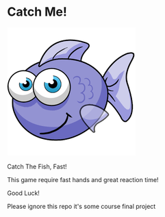 # Catch Me!

![Catch Me!](https://github.com/eitan07/catch_me/blob/main/Catch_Me/Resources/test.png?raw=true)



Catch The Fish, Fast!

This game require fast hands and great reaction time!

Good Luck!





Please ignore this repo it's some course final project
